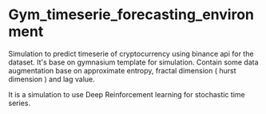 # Gym_timeserie_forecasting_environment  
  
Simulation to predict timeserie of cryptocurrency using binance api for the dataset. It's base on gymnasium template for simulation.
Contain some data augmentation base on approximate entropy, fractal dimension ( hurst dimension ) and lag value.  
  
It is a simulation to use Deep Reinforcement learning for stochastic time series.
